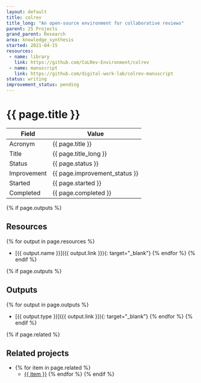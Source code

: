 ```yaml
---
layout: default
title: colrev
title_long: "An open-source environment for collaborative reviews"
parent: 25 Projects
grand_parent: Research
area: knowledge_synthesis
started: 2021-04-15
resources:
 - name: library
   link: https://github.com/CoLRev-Environment/colrev
 - name: manuscript
   link: https://github.com/digital-work-lab/colrev-manuscript
status: writing
improvement_status: pending
---
```


# {{ page.title }}

Field               | Value
------------------- | ----------------------------------
Acronym             | {{ page.title }}
Title               | {{ page.title_long }}
Status              | {{ page.status }}
Improvement         | {{ page.improvement_status }}
Started             | {{ page.started }}
Completed           | {{ page.completed }}

{% if page.outputs %}
## Resources

  {% for output in page.resources %}
  - [{{ output.name }}]({{ output.link }}){: target="_blank"}
  {% endfor %}
{% endif %}

{% if page.outputs %}
## Outputs

  {% for output in page.outputs %}
  - [{{ output.type }}]({{ output.link }}){: target="_blank"}
  {% endfor %}
{% endif %}

{% if page.related %}
## Related projects 

- {% for item in page.related %}
  - <a href="{{ item }}">{{ item }}</a>
{% endfor %}
{% endif %}
